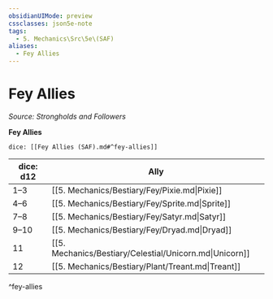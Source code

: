 ```yaml
---
obsidianUIMode: preview
cssclasses: json5e-note
tags:
  - 5. Mechanics\Src\5e\(SAF)
aliases:
  - Fey Allies
---
```

# Fey Allies
*Source: Strongholds and Followers* 

**Fey Allies**

`dice: [[Fey Allies (SAF).md#^fey-allies]]`

| dice: d12 | Ally |
|-----------|------|
| 1–3 | [[5. Mechanics/Bestiary/Fey/Pixie.md\|Pixie]] |
| 4–6 | [[5. Mechanics/Bestiary/Fey/Sprite.md\|Sprite]] |
| 7–8 | [[5. Mechanics/Bestiary/Fey/Satyr.md\|Satyr]] |
| 9–10 | [[5. Mechanics/Bestiary/Fey/Dryad.md\|Dryad]] |
| 11 | [[5. Mechanics/Bestiary/Celestial/Unicorn.md\|Unicorn]] |
| 12 | [[5. Mechanics/Bestiary/Plant/Treant.md\|Treant]] |
^fey-allies
